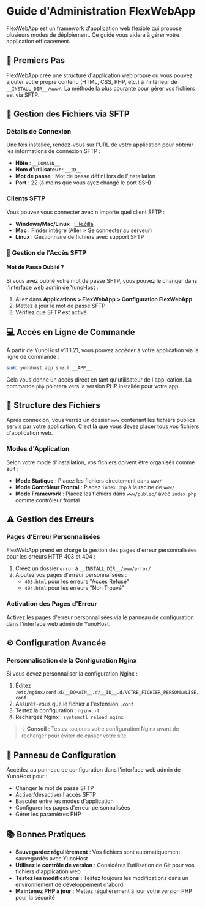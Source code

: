 # Guide d'Administration FlexWebApp

FlexWebApp est un framework d'application web flexible qui propose plusieurs modes de déploiement. Ce guide vous aidera à gérer votre application efficacement.

## 🚀 Premiers Pas

FlexWebApp crée une structure d'application web propre où vous pouvez ajouter votre propre contenu (HTML, CSS, PHP, etc.) à l'intérieur de `__INSTALL_DIR__/www/`. La méthode la plus courante pour gérer vos fichiers est via SFTP.

## 📁 Gestion des Fichiers via SFTP

### Détails de Connexion

Une fois installée, rendez-vous sur l'URL de votre application pour obtenir les informations de connexion SFTP :

- **Hôte** : `__DOMAIN__`
- **Nom d'utilisateur** : `__ID__`
- **Mot de passe** : Mot de passe défini lors de l'installation
- **Port** : 22 (à moins que vous ayez changé le port SSH)

### Clients SFTP

Vous pouvez vous connecter avec n'importe quel client SFTP :
- **Windows/Mac/Linux** : [FileZilla](https://filezilla-project.org/)
- **Mac** : Finder intégré (Aller > Se connecter au serveur)
- **Linux** : Gestionnaire de fichiers avec support SFTP

### 🔑 Gestion de l'Accès SFTP

#### Mot de Passe Oublié ?

Si vous avez oublié votre mot de passe SFTP, vous pouvez le changer dans l'interface web admin de YunoHost :
1. Allez dans **Applications > FlexWebApp > Configuration FlexWebApp**
2. Mettez à jour le mot de passe SFTP
3. Vérifiez que SFTP est activé

## 💻 Accès en Ligne de Commande

À partir de YunoHost v11.1.21, vous pouvez accéder à votre application via la ligne de commande :

```bash
sudo yunohost app shell __APP__
```

Cela vous donne un accès direct en tant qu'utilisateur de l'application. La commande `php` pointera vers la version PHP installée pour votre app.

## 📂 Structure des Fichiers

Après connexion, vous verrez un dossier `www` contenant les fichiers publics servis par votre application. C'est là que vous devez placer tous vos fichiers d'application web.

### Modes d'Application

Selon votre mode d'installation, vos fichiers doivent être organisés comme suit :

- **Mode Statique** : Placez les fichiers directement dans `www/`
- **Mode Contrôleur Frontal** : Placez `index.php` à la racine de `www/`
- **Mode Framework** : Placez les fichiers dans `www/public/` avec `index.php` comme contrôleur frontal

## ⚠️ Gestion des Erreurs

### Pages d'Erreur Personnalisées

FlexWebApp prend en charge la gestion des pages d'erreur personnalisées pour les erreurs HTTP 403 et 404 :

1. Créez un dossier `error` à `__INSTALL_DIR__/www/error/`
2. Ajoutez vos pages d'erreur personnalisées :
   - `403.html` pour les erreurs "Accès Refusé"
   - `404.html` pour les erreurs "Non Trouvé"

### Activation des Pages d'Erreur

Activez les pages d'erreur personnalisées via le panneau de configuration dans l'interface web admin de YunoHost.

## ⚙️ Configuration Avancée

### Personnalisation de la Configuration Nginx

Si vous devez personnaliser la configuration Nginx :

1. Éditez `/etc/nginx/conf.d/__DOMAIN__.d/__ID__.d/VOTRE_FICHIER_PERSONNALISE.conf`
2. Assurez-vous que le fichier a l'extension `.conf`
3. Testez la configuration : `nginx -t`
4. Rechargez Nginx : `systemctl reload nginx`

> 💡 **Conseil** : Testez toujours votre configuration Nginx avant de recharger pour éviter de casser votre site.

## 🔧 Panneau de Configuration

Accédez au panneau de configuration dans l'interface web admin de YunoHost pour :
- Changer le mot de passe SFTP
- Activer/désactiver l'accès SFTP
- Basculer entre les modes d'application
- Configurer les pages d'erreur personnalisées
- Gérer les paramètres PHP

## 📚 Bonnes Pratiques

- **Sauvegardez régulièrement** : Vos fichiers sont automatiquement sauvegardés avec YunoHost
- **Utilisez le contrôle de version** : Considérez l'utilisation de Git pour vos fichiers d'application web
- **Testez les modifications** : Testez toujours les modifications dans un environnement de développement d'abord
- **Maintenez PHP à jour** : Mettez régulièrement à jour votre version PHP pour la sécurité
